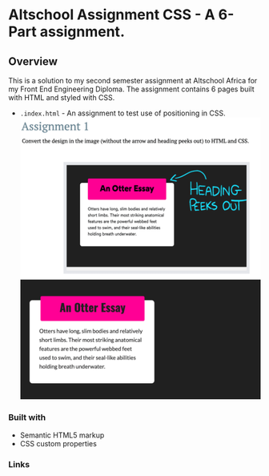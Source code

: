 # Altschool Assignment CSS - A 6-Part assignment.

## Overview

This is a solution to my second semester assignment at Altschool Africa for my Front End Engineering Diploma. The assignment contains 6 pages built with HTML and styled with CSS. 

- `.index.html` - An assignment to test use of positioning in CSS.
![The Assignment: ](./assets/Assignment-1.png)
![My solution](./assets/index-page.png)

### Built with

- Semantic HTML5 markup
- CSS custom properties

### Links
